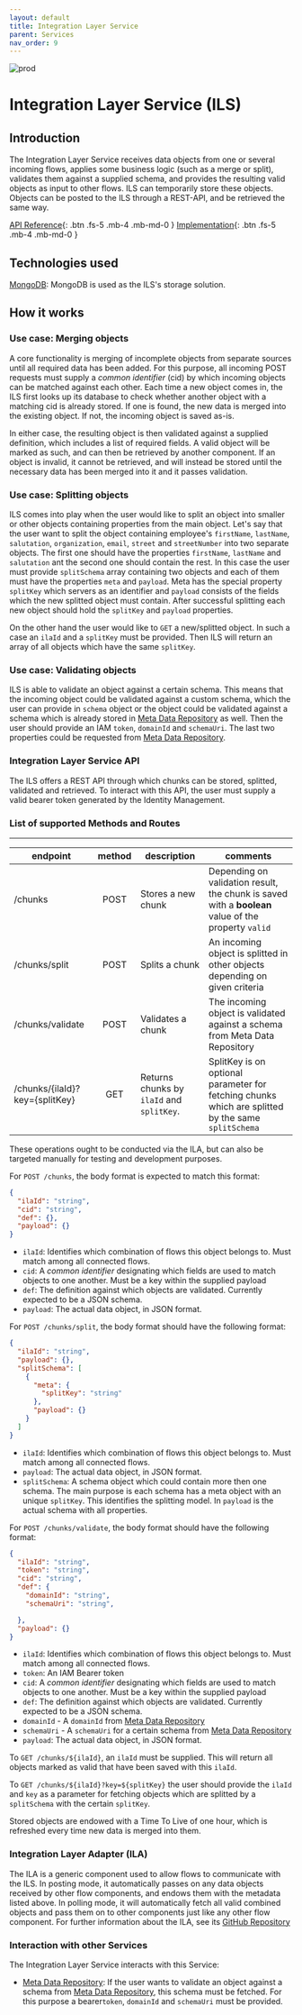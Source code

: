 ```yaml
---
layout: default
title: Integration Layer Service
parent: Services
nav_order: 9
---
```


<!-- Description Guidelines

Please note:
Use the full links to reference other files or images! Relative links will not work under our theme settings settings.
-->

<!-- please choose the appropriate batch and delete/comment the others  -->
![prod](https://img.shields.io/badge/Status-Production-brightgreen.svg)


# **Integration Layer Service (ILS)** <!-- make sure spelling is consistent with other sources and within this document -->

## Introduction
<!-- 2 sentences: what does it do and how -->

The Integration Layer Service receives data objects from one or several incoming flows, applies some business logic (such as a merge or split), validates them against a supplied schema, and provides the resulting valid objects as input to other flows. ILS can temporarily store these objects. Objects can be posted to the ILS through a REST-API, and be retrieved the same way.


[API Reference](http://ils.openintegrationhub.com/api-docs/){: .btn .fs-5 .mb-4 .mb-md-0 }
[Implementation](https://github.com/openintegrationhub/openintegrationhub/tree/master/services/ils){: .btn .fs-5 .mb-4 .mb-md-0 }
<!--[Service File](){: .btn .fs-5 .mb-4 .mb-md-0 }-->

## Technologies used
<!-- please name and elaborate on other technologies or standards the service uses -->
[MongoDB](https://www.mongodb.com/): MongoDB is used as the ILS's storage solution.

## How it works

<!-- describe core functionalities and underlying concepts in more detail -->

### Use case: Merging objects
A core functionality is merging of incomplete objects from separate sources until all required data has been added. For this purpose, all incoming POST requests must supply a *common identifier* (cid) by which incoming objects can be matched against each other. Each time a new object comes in, the ILS first looks up its database to check whether another object with a matching cid is already stored. If one is found, the new data is merged into the existing object. If not, the incoming object is saved as-is.

In either case, the resulting object is then validated against a supplied definition, which includes a list of required fields. A valid object will be marked as such, and can then be retrieved by another component. If an object is invalid, it cannot be retrieved, and will instead be stored until the necessary data has been merged into it and it passes validation.

### Use case: Splitting objects
ILS comes into play when the user would like to split an object into smaller or other objects containing properties from the main object. Let's say that the user want to split the object containing employee's `firstName`, `lastName`, `salutation`, `organization`, `email`, `street` and `streetNumber` into two separate objects. The first one should have the properties `firstName`, `lastName`  and `salutation` ant the second one should contain the rest. In this case the user must provide `splitSchema` array containing two objects and each of them must have the properties `meta` and `payload`. Meta has the special property `splitKey` which servers as an identifier and `payload` consists of the fields which the new splitted object must contain. After successful splitting each new object should hold  the `splitKey` and `payload` properties.

On the other hand the user would like to `GET` a new/splitted object. In such a case an `ilaId` and a `splitKey` must be provided. Then ILS will return an array of all objects which have the same `splitKey`.

### Use case: Validating objects
ILS is able to validate an object against a certain schema. This means that the incoming object could be validated against a custom schema, which the user can provide in `schema` object or the object could be validated against a schema which is already stored in [Meta Data Repository](https://openintegrationhub.github.io//docs/Services/MetaDataRepository.html) as well. Then the user should provide an IAM `token`, `domainId` and `schemaUri`. The last two properties could be requested from [Meta Data Repository](https://openintegrationhub.github.io//docs/Services/MetaDataRepository.html).

### Integration Layer Service API

The ILS offers a REST API through which chunks can be stored, splitted, validated and retrieved. To interact with this API, the user must supply a valid bearer token generated by the Identity Management.

### List of supported Methods and Routes
------------------------------------

| endpoint        | method           | description  | comments |
| ------------- |:-------------:| -----|------|
| /chunks| POST | Stores a new chunk | Depending on validation result, the chunk is saved with a **boolean** value of the property `valid`|
| /chunks/split | POST | Splits a chunk | An incoming object is splitted in other objects depending on given criteria |
| /chunks/validate | POST | Validates a chunk | The incoming object is validated against a schema from Meta Data Repository |
| /chunks/{ilaId}?key={splitKey} | GET | Returns chunks by `ilaId` and `splitKey`.| SplitKey is on optional parameter for fetching chunks which are splitted by the same `splitSchema` |


These operations ought to be conducted via the ILA, but can also be targeted manually for testing and development purposes.

For `POST /chunks`, the body format is expected to match this format:
```json
{
  "ilaId": "string",
  "cid": "string",
  "def": {},
  "payload": {}
}
```

- `ilaId`: Identifies which combination of flows this object belongs to. Must match among all connected flows.
- `cid`: A *common identifier* designating which fields are used to match objects to one another. Must be a key within the supplied payload
- `def`: The definition against which objects are validated. Currently expected to be a JSON schema.
- `payload`: The actual data object, in JSON format.

For `POST /chunks/split`, the body format should have the following format:
```json
{
  "ilaId": "string",
  "payload": {},
  "splitSchema": [
    {
      "meta": {
        "splitKey": "string"
      },
      "payload": {}
    }
  ]
}
```

- `ilaId`: Identifies which combination of flows this object belongs to. Must match among all connected flows.
- `payload`: The actual data object, in JSON format.
- `splitSchema`: A schema object which could contain more then one schema. The main purpose is each schema has a meta object with an unique `splitKey`. This identifies the splitting model. In `payload` is the actual schema with all properties.

For `POST /chunks/validate`, the body format should have the following format:
```json
{
  "ilaId": "string",
  "token": "string",
  "cid": "string",
  "def": {
    "domainId": "string",
    "schemaUri": "string",

  },
  "payload": {}
}
```

- `ilaId`: Identifies which combination of flows this object belongs to. Must match among all connected flows.
- `token`: An IAM Bearer token
- `cid`: A *common identifier* designating which fields are used to match objects to one another. Must be a key within the supplied payload
- `def`: The definition against which objects are validated. Currently expected to be a JSON schema.
- `domainId` - A `domainId` from [Meta Data Repository](https://openintegrationhub.github.io//docs/Services/MetaDataRepository.html)
- `schemaUri` - A `schemaUri` for a certain schema from [Meta Data Repository](https://openintegrationhub.github.io//docs/Services/MetaDataRepository.html)
- `payload`: The actual data object, in JSON format.

To `GET /chunks/${ilaId}`, an `ilaId` must be supplied. This will return all objects marked as valid that have been saved with this `ilaId`.

To `GET /chunks/${ilaId}?key=${splitKey}` the user should provide the `ilaId` and `key` as a parameter for fetching objects which are splitted by a `splitSchema` with the certain `splitKey`.

Stored objects are endowed with a Time To Live of one hour, which is refreshed every time new data is merged into them.

### Integration Layer Adapter (ILA)
The ILA is a generic component used to allow flows to communicate with the ILS. In posting mode, it automatically passes on any data objects received by other flow components, and endows them with the metadata listed above. In polling mode, it will automatically fetch all valid combined objects and pass them on to other components just like any other flow component. For further information about the ILA, see its [GitHub Repository](https://github.com/openintegrationhub/integration-layer-adapter)

### Interaction with other Services
The Integration Layer Service interacts with this Service:

- [Meta Data Repository](https://openintegrationhub.github.io//docs/Services/MetaDataRepository.html): If the user wants to validate an object against a schema from [Meta Data Repository](https://openintegrationhub.github.io//docs/Services/MetaDataRepository.html), this schema must be fetched. For this purpose a bearer`token`, `domainId` and `schemaUri` must be provided.
